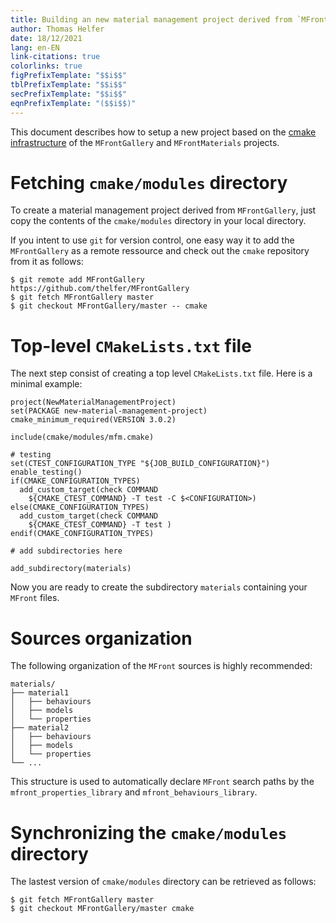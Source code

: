 ```yaml
---
title: Building an new material management project derived from `MFrontGallery`
author: Thomas Helfer
date: 18/12/2021
lang: en-EN
link-citations: true
colorlinks: true
figPrefixTemplate: "$$i$$"
tblPrefixTemplate: "$$i$$"
secPrefixTemplate: "$$i$$"
eqnPrefixTemplate: "($$i$$)"
---
```


This document describes how to setup a new project based on the [cmake
infrastructure](cmake-infrastructure.html) of the `MFrontGallery` and
`MFrontMaterials` projects.

# Fetching `cmake/modules` directory

To create a material management project derived from `MFrontGallery`,
just copy the contents of the `cmake/modules` directory in your local
directory.

If you intent to use `git` for version control, one easy way it to add
the `MFrontGallery` as a remote ressource and check out the `cmake`
repository from it as follows:

~~~~{.bash}
$ git remote add MFrontGallery https://github.com/thelfer/MFrontGallery
$ git fetch MFrontGallery master
$ git checkout MFrontGallery/master -- cmake 
~~~~

# Top-level `CMakeLists.txt` file

The next step consist of creating a top level `CMakeLists.txt` file.
Here is a minimal example:

~~~~{.cmake}
project(NewMaterialManagementProject)
set(PACKAGE new-material-management-project)
cmake_minimum_required(VERSION 3.0.2)

include(cmake/modules/mfm.cmake)

# testing
set(CTEST_CONFIGURATION_TYPE "${JOB_BUILD_CONFIGURATION}")
enable_testing()
if(CMAKE_CONFIGURATION_TYPES)
  add_custom_target(check COMMAND 
    ${CMAKE_CTEST_COMMAND} -T test -C $<CONFIGURATION>)
else(CMAKE_CONFIGURATION_TYPES)
  add_custom_target(check COMMAND 
    ${CMAKE_CTEST_COMMAND} -T test )
endif(CMAKE_CONFIGURATION_TYPES)

# add subdirectories here

add_subdirectory(materials)
~~~~

Now you are ready to create the subdirectory `materials` containing your
`MFront` files.

# Sources organization

The following organization of the `MFront` sources is highly
recommended:

~~~~{.bash}
materials/
├── material1
│   ├── behaviours
│   ├── models
│   └── properties
├── material2
│   ├── behaviours
│   ├── models
│   └── properties
└── ...
~~~~

This structure is used to automatically declare `MFront` search paths by
the `mfront_properties_library` and `mfront_behaviours_library`.

# Synchronizing the `cmake/modules` directory

The lastest version of `cmake/modules` directory can be retrieved as
follows:

~~~~{.bash}
$ git fetch MFrontGallery master
$ git checkout MFrontGallery/master cmake
~~~~
